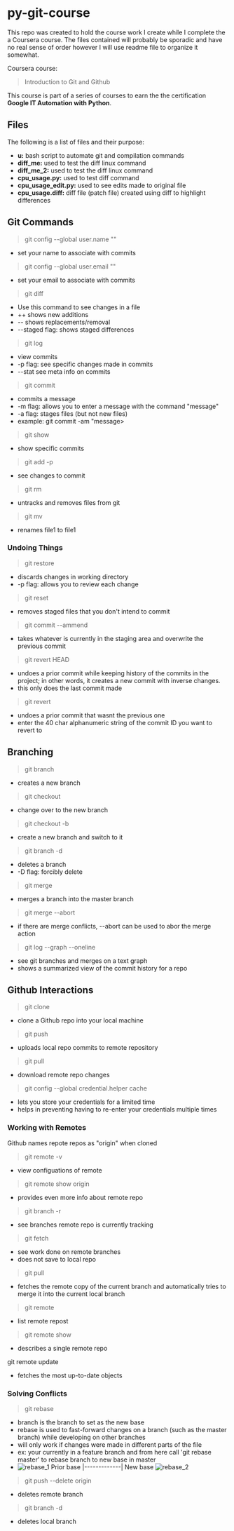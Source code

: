 # py-git-course
This repo was created to hold the course work I create while I
complete the a Coursera course. The files contained will probably be
sporadic and have no real sense of order however I will use readme
file to organize it somewhat.

Coursera course:
> Introduction to Git and Github

This course is part of a series of courses to earn the the
certification  **Google IT Automation with Python**.

## Files
The following is a list of files and their purpose:
- **u:** bash script to automate git and compilation commands
- **diff_me:** used to test the diff linux command
- **diff_me_2:** used to test the diff linux command
- **cpu_usage.py:** used to test diff command
- **cpu_usage_edit.py:** used to see edits made to original file
- **cpu_usage.diff:** diff file (patch file) created using diff to highlight differences

## Git Commands
> git config --global user.name "<name>"
- set your name to associate with commits

> git config --global user.email "<email>"
- set your email to associate with commits

> git diff <file>
- Use this command to see changes in a file
- ++ shows new additions
- -- shows replacements/removal
- --staged flag: shows staged differences

> git log
- view commits
- -p flag: see specific changes made in commits
- --stat see meta info on commits

> git commit
- commits a message
- -m flag: allows you to enter a message with the command "message"
- -a flag: stages files (but not new files)
- example: git commit -am "message>

> git show <commit id>
- show specific commits

> git add -p
- see changes to commit

> git rm <file>
- untracks and removes files from git

> git mv <file1> <file2>
- renames file1 to file1

### Undoing Things
> git restore <file>
- discards changes in working directory
- -p flag: allows you to review each change

> git reset
- removes staged files that you don't intend to commit

> git commit --ammend
- takes whatever is currently in the staging area and overwrite the previous commit

> git revert HEAD
- undoes a prior commit while keeping history of the commits in the project; in other words, it creates a new commit with inverse changes.
- this only does the last commit made

> git revert <commit id>
- undoes a prior commit that wasnt the previous one
- enter the 40 char alphanumeric string of the commit ID you want to revert to

## Branching
> git branch <branch-name>
- creates a new branch

> git checkout <branch-name>
- change over to the new branch

> git checkout -b <branch-name>
- create a new branch and switch to it

> git branch -d <branch-name>
- deletes a branch
- -D flag: forcibly delete

> git merge <branch-name>
- merges a branch into the master branch

> git merge --abort
- if there are merge conflicts, --abort can be used to abor the merge action

> git log --graph --oneline
- see git branches and merges on a text graph
- shows a summarized view of the commit history for a repo

## Github Interactions
> git clone <url>
- clone a Github repo into your local machine

> git push
- uploads local repo commits to remote repository

> git pull
- download remote repo changes

> git config --global credential.helper cache
- lets you store your credentials for a limited time
- helps in preventing having to re-enter your credentials multiple times

### Working with Remotes
Github names repote repos as "origin" when cloned
> git remote -v
- view configuations of remote

> git remote show origin
- provides even more info about remote repo

> git branch -r
- see branches remote repo is currently tracking

> git fetch
- see work done on remote branches
- does not save to local repo

> git pull
- fetches the remote copy of the current branch and automatically tries to merge it into the current local branch

> git remote
- list remote repost

> git remote show <name>
- describes a single remote repo

git remote update
- fetches the most up-to-date objects

### Solving Conflicts
> git rebase <branch>
- branch is the branch to set as the new base
- rebase is used to fast-forward changes on a branch (such as the master branch) while developing on other branches
- will only work if changes were made in different parts of the file
- ex: your currently in a feature branch and from here call 'git rebase master' to rebase branch to new base in master
- ![rebase_1](https://i.ibb.co/y4Cq5NX/rebase-1.png "Prior to rebasing")      Prior base |-------------| New base       ![rebase_2](https://i.ibb.co/L9zmMfX/rebase-2.png "After rebasing")

> git push --delete origin <remote branch>
- deletes remote branch

> git branch -d <branch>
- deletes local branch



